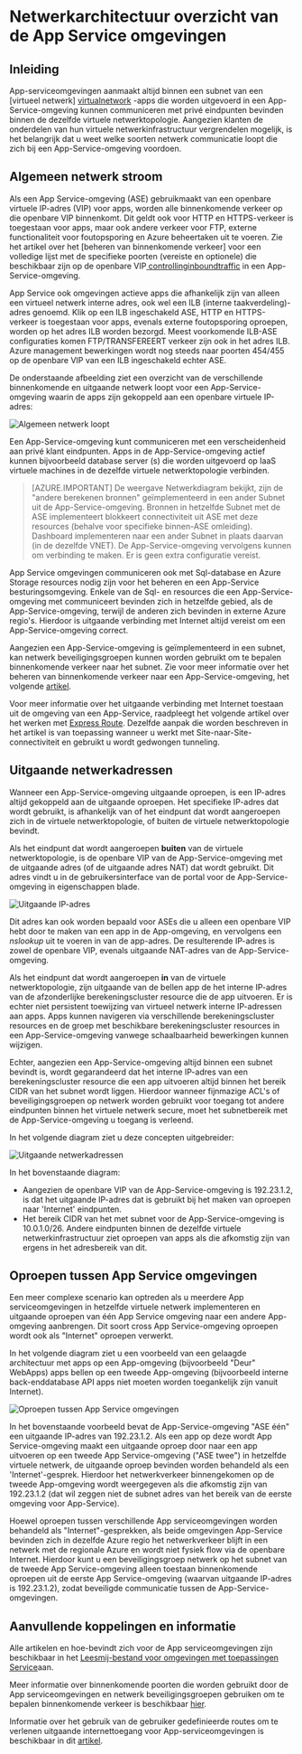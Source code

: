 <properties 
    pageTitle="Netwerkarchitectuur overzicht van de App Service omgevingen" 
    description="Overzicht van de architectuur van netwerk topologie ofApp Service-omgevingen." 
    services="app-service" 
    documentationCenter="" 
    authors="stefsch" 
    manager="wpickett" 
    editor=""/>

<tags 
    ms.service="app-service" 
    ms.workload="na" 
    ms.tgt_pltfrm="na" 
    ms.devlang="na" 
    ms.topic="article" 
    ms.date="10/04/2016" 
    ms.author="stefsch"/>   

# <a name="network-architecture-overview-of-app-service-environments"></a>Netwerkarchitectuur overzicht van de App Service omgevingen

## <a name="introduction"></a>Inleiding ##
App-serviceomgevingen aanmaakt altijd binnen een subnet van een [virtueel netwerk] [ virtualnetwork] -apps die worden uitgevoerd in een App-Service-omgeving kunnen communiceren met privé eindpunten bevinden binnen de dezelfde virtuele netwerktopologie.  Aangezien klanten de onderdelen van hun virtuele netwerkinfrastructuur vergrendelen mogelijk, is het belangrijk dat u weet welke soorten netwerk communicatie loopt die zich bij een App-Service-omgeving voordoen.

## <a name="general-network-flow"></a>Algemeen netwerk stroom ##
 
Als een App Service-omgeving (ASE) gebruikmaakt van een openbare virtuele IP-adres (VIP) voor apps, worden alle binnenkomende verkeer op die openbare VIP binnenkomt.  Dit geldt ook voor HTTP en HTTPS-verkeer is toegestaan voor apps, maar ook andere verkeer voor FTP, externe functionaliteit voor foutopsporing en Azure beheertaken uit te voeren.  Zie het artikel over het [beheren van binnenkomende verkeer] voor een volledige lijst met de specifieke poorten (vereiste en optionele) die beschikbaar zijn op de openbare VIP[ controllinginboundtraffic] in een App-Service-omgeving. 

App Service ook omgevingen actieve apps die afhankelijk zijn van alleen een virtueel netwerk interne adres, ook wel een ILB (interne taakverdeling)-adres genoemd.  Klik op een ILB ingeschakeld ASE, HTTP en HTTPS-verkeer is toegestaan voor apps, evenals externe foutopsporing oproepen, worden op het adres ILB worden bezorgd.  Meest voorkomende ILB-ASE configuraties komen FTP/TRANSFEREERT verkeer zijn ook in het adres ILB.  Azure management bewerkingen wordt nog steeds naar poorten 454/455 op de openbare VIP van een ILB ingeschakeld echter ASE.

De onderstaande afbeelding ziet een overzicht van de verschillende binnenkomende en uitgaande netwerk loopt voor een App-Service-omgeving waarin de apps zijn gekoppeld aan een openbare virtuele IP-adres:

![Algemeen netwerk loopt][GeneralNetworkFlows]

Een App-Service-omgeving kunt communiceren met een verscheidenheid aan privé klant eindpunten.  Apps in de App-Service-omgeving actief kunnen bijvoorbeeld database server (s) die worden uitgevoerd op IaaS virtuele machines in de dezelfde virtuele netwerktopologie verbinden.

>[AZURE.IMPORTANT] De weergave Netwerkdiagram bekijkt, zijn de "andere berekenen bronnen" geïmplementeerd in een ander Subnet uit de App-Service-omgeving. Bronnen in hetzelfde Subnet met de ASE implementeert blokkeert connectiviteit uit ASE met deze resources (behalve voor specifieke binnen-ASE omleiding). Dashboard implementeren naar een ander Subnet in plaats daarvan (in de dezelfde VNET). De App-Service-omgeving vervolgens kunnen om verbinding te maken. Er is geen extra configuratie vereist.

App Service omgevingen communiceren ook met Sql-database en Azure Storage resources nodig zijn voor het beheren en een App-Service besturingsomgeving.  Enkele van de Sql- en resources die een App-Service-omgeving met communiceert bevinden zich in hetzelfde gebied, als de App-Service-omgeving, terwijl de anderen zich bevinden in externe Azure regio's.  Hierdoor is uitgaande verbinding met Internet altijd vereist om een App-Service-omgeving correct. 

Aangezien een App-Service-omgeving is geïmplementeerd in een subnet, kan netwerk beveiligingsgroepen kunnen worden gebruikt om te bepalen binnenkomende verkeer naar het subnet.  Zie voor meer informatie over het beheren van binnenkomende verkeer naar een App-Service-omgeving, het volgende [artikel][controllinginboundtraffic].

Voor meer informatie over het uitgaande verbinding met Internet toestaan uit de omgeving van een App-Service, raadpleegt het volgende artikel over het werken met [Express Route][ExpressRoute].  Dezelfde aanpak die worden beschreven in het artikel is van toepassing wanneer u werkt met Site-naar-Site-connectiviteit en gebruikt u wordt gedwongen tunneling.

## <a name="outbound-network-addresses"></a>Uitgaande netwerkadressen ##
Wanneer een App-Service-omgeving uitgaande oproepen, is een IP-adres altijd gekoppeld aan de uitgaande oproepen.  Het specifieke IP-adres dat wordt gebruikt, is afhankelijk van of het eindpunt dat wordt aangeroepen zich in de virtuele netwerktopologie, of buiten de virtuele netwerktopologie bevindt.

Als het eindpunt dat wordt aangeroepen **buiten** van de virtuele netwerktopologie, is de openbare VIP van de App-Service-omgeving met de uitgaande adres (of de uitgaande adres NAT) dat wordt gebruikt.  Dit adres vindt u in de gebruikersinterface van de portal voor de App-Service-omgeving in eigenschappen blade.
 
![Uitgaande IP-adres][OutboundIPAddress]

Dit adres kan ook worden bepaald voor ASEs die u alleen een openbare VIP hebt door te maken van een app in de App-omgeving, en vervolgens een *nslookup* uit te voeren in van de app-adres. De resulterende IP-adres is zowel de openbare VIP, evenals uitgaande NAT-adres van de App-Service-omgeving.

Als het eindpunt dat wordt aangeroepen **in** van de virtuele netwerktopologie, zijn uitgaande van de bellen app de het interne IP-adres van de afzonderlijke berekeningscluster resource die de app uitvoeren.  Er is echter niet persistent toewijzing van virtueel netwerk interne IP-adressen aan apps.  Apps kunnen navigeren via verschillende berekeningscluster resources en de groep met beschikbare berekeningscluster resources in een App-Service-omgeving vanwege schaalbaarheid bewerkingen kunnen wijzigen.

Echter, aangezien een App-Service-omgeving altijd binnen een subnet bevindt is, wordt gegarandeerd dat het interne IP-adres van een berekeningscluster resource die een app uitvoeren altijd binnen het bereik CIDR van het subnet wordt liggen.  Hierdoor wanneer fijnmazige ACL's of beveiligingsgroepen op netwerk worden gebruikt voor toegang tot andere eindpunten binnen het virtuele netwerk secure, moet het subnetbereik met de App-Service-omgeving u toegang is verleend.

In het volgende diagram ziet u deze concepten uitgebreider:

![Uitgaande netwerkadressen][OutboundNetworkAddresses]

In het bovenstaande diagram:

- Aangezien de openbare VIP van de App-Service-omgeving is 192.23.1.2, is dat het uitgaande IP-adres dat is gebruikt bij het maken van oproepen naar 'Internet' eindpunten.
- Het bereik CIDR van het met subnet voor de App-Service-omgeving is 10.0.1.0/26.  Andere eindpunten binnen de dezelfde virtuele netwerkinfrastructuur ziet oproepen van apps als die afkomstig zijn van ergens in het adresbereik van dit.

## <a name="calls-between-app-service-environments"></a>Oproepen tussen App Service omgevingen ##
Een meer complexe scenario kan optreden als u meerdere App serviceomgevingen in hetzelfde virtuele netwerk implementeren en uitgaande oproepen van één App Service omgeving naar een andere App-omgeving aanbrengen.  Dit soort cross App Service-omgeving oproepen wordt ook als "Internet" oproepen verwerkt.

In het volgende diagram ziet u een voorbeeld van een gelaagde architectuur met apps op een App-omgeving (bijvoorbeeld "Deur" WebApps) apps bellen op een tweede App-omgeving (bijvoorbeeld interne back-enddatabase API apps niet moeten worden toegankelijk zijn vanuit Internet). 

![Oproepen tussen App Service omgevingen][CallsBetweenAppServiceEnvironments] 

In het bovenstaande voorbeeld bevat de App-Service-omgeving "ASE één" een uitgaande IP-adres van 192.23.1.2.  Als een app op deze wordt App Service-omgeving maakt een uitgaande oproep door naar een app uitvoeren op een tweede App Service-omgeving ("ASE twee") in hetzelfde virtuele netwerk, de uitgaande oproep bevinden worden behandeld als een 'Internet'-gesprek.  Hierdoor het netwerkverkeer binnengekomen op de tweede App-omgeving wordt weergegeven als die afkomstig zijn van 192.23.1.2 (dat wil zeggen niet de subnet adres van het bereik van de eerste omgeving voor App-Service).

Hoewel oproepen tussen verschillende App serviceomgevingen worden behandeld als "Internet"-gesprekken, als beide omgevingen App-Service bevinden zich in dezelfde Azure regio het netwerkverkeer blijft in een netwerk met de regionale Azure en wordt niet fysiek flow via de openbare Internet.  Hierdoor kunt u een beveiligingsgroep netwerk op het subnet van de tweede App Service-omgeving alleen toestaan binnenkomende oproepen uit de eerste App Service-omgeving (waarvan uitgaande IP-adres is 192.23.1.2), zodat beveiligde communicatie tussen de App-Service-omgevingen.

## <a name="additional-links-and-information"></a>Aanvullende koppelingen en informatie ##
Alle artikelen en hoe-bevindt zich voor de App serviceomgevingen zijn beschikbaar in het [Leesmij-bestand voor omgevingen met toepassingen Service](../app-service/app-service-app-service-environments-readme.md)aan.

Meer informatie over binnenkomende poorten die worden gebruikt door de App serviceomgevingen en netwerk beveiligingsgroepen gebruiken om te bepalen binnenkomende verkeer is beschikbaar [hier][controllinginboundtraffic].

Informatie over het gebruik van de gebruiker gedefinieerde routes om te verlenen uitgaande internettoegang voor App-serviceomgevingen is beschikbaar in dit [artikel][ExpressRoute]. 


<!-- LINKS -->
[virtualnetwork]: http://azure.microsoft.com/services/virtual-network/
[controllinginboundtraffic]:  http://azure.microsoft.com/documentation/articles/app-service-app-service-environment-control-inbound-traffic/
[ExpressRoute]:  http://azure.microsoft.com/documentation/articles/app-service-app-service-environment-network-configuration-expressroute/

<!-- IMAGES -->
[GeneralNetworkFlows]: ./media/app-service-app-service-environment-network-architecture-overview/NetworkOverview-1.png
[OutboundIPAddress]: ./media/app-service-app-service-environment-network-architecture-overview/OutboundIPAddress-1.png
[OutboundNetworkAddresses]: ./media/app-service-app-service-environment-network-architecture-overview/OutboundNetworkAddresses-1.png
[CallsBetweenAppServiceEnvironments]: ./media/app-service-app-service-environment-network-architecture-overview/CallsBetweenEnvironments-1.png

